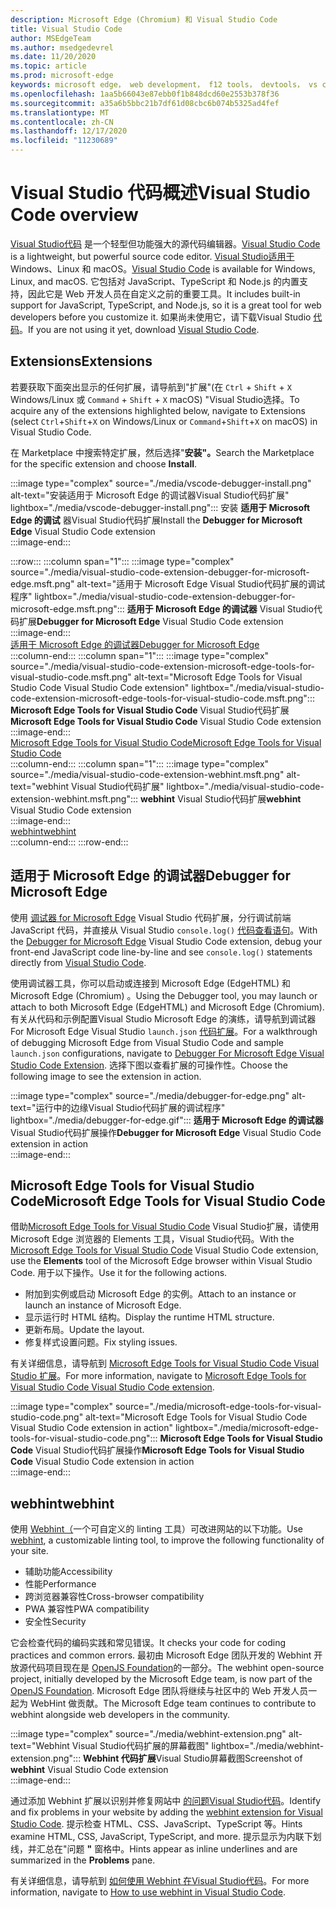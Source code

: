 ```yaml
---
description: Microsoft Edge (Chromium) 和 Visual Studio Code
title: Visual Studio Code
author: MSEdgeTeam
ms.author: msedgedevrel
ms.date: 11/20/2020
ms.topic: article
ms.prod: microsoft-edge
keywords: microsoft edge， web development， f12 tools， devtools， vs code， visual studio code， debugger， webhint
ms.openlocfilehash: 1aa5b66043e87ebb0f1b848dcd60e2553b378f36
ms.sourcegitcommit: a35a6b5bbc21b7df61d08cbc6b074b5325ad4fef
ms.translationtype: MT
ms.contentlocale: zh-CN
ms.lasthandoff: 12/17/2020
ms.locfileid: "11230689"
---
```

# <span data-ttu-id="6fe35-104">Visual Studio 代码概述</span><span class="sxs-lookup"><span data-stu-id="6fe35-104">Visual Studio Code overview</span></span>  

<span data-ttu-id="6fe35-105">[Visual Studio代码][VisualStudioCodeDocs] 是一个轻型但功能强大的源代码编辑器。</span><span class="sxs-lookup"><span data-stu-id="6fe35-105">[Visual Studio Code][VisualStudioCodeDocs] is a lightweight, but powerful source code editor.</span></span>  <span data-ttu-id="6fe35-106">[Visual Studio适用于][VisualStudioCodeDocs] Windows、Linux 和 macOS。</span><span class="sxs-lookup"><span data-stu-id="6fe35-106">[Visual Studio Code][VisualStudioCodeDocs] is available for Windows, Linux, and macOS.</span></span>  <span data-ttu-id="6fe35-107">它包括对 JavaScript、TypeScript 和 Node.js 的内置支持，因此它是 Web 开发人员在自定义之前的重要工具。</span><span class="sxs-lookup"><span data-stu-id="6fe35-107">It includes built-in support for JavaScript, TypeScript, and Node.js, so it is a great tool for web developers before you customize it.</span></span>  <span data-ttu-id="6fe35-108">如果尚未使用它，请下载Visual Studio [代码][VisualstudioCode]。</span><span class="sxs-lookup"><span data-stu-id="6fe35-108">If you are not using it yet, download [Visual Studio Code][VisualstudioCode].</span></span>  

## <span data-ttu-id="6fe35-109">Extensions</span><span class="sxs-lookup"><span data-stu-id="6fe35-109">Extensions</span></span>  

<!--todo: We want to put something like the tiles for extensions Visual Studio Code uses on this page https://code.visualstudio.com/Docs#top-extensions but I don't think this is a markdown page.  I think it's a web page.  I couldn't find anything in https://github.com/Microsoft/vscode-docs that looks like this page. In the meantime, here's what I've come up with: -->  

<span data-ttu-id="6fe35-110">若要获取下面突出显示的任何扩展，请导航到"扩展"\(在 `Ctrl` + `Shift` + `X` Windows/Linux 或 `Command` + `Shift` + `X` macOS\) "Visual Studio选择。</span><span class="sxs-lookup"><span data-stu-id="6fe35-110">To acquire any of the extensions highlighted below, navigate to Extensions \(select `Ctrl`+`Shift`+`X` on Windows/Linux or `Command`+`Shift`+`X` on macOS\) in Visual Studio Code.</span></span>  

<span data-ttu-id="6fe35-111">在 Marketplace 中搜索特定扩展，然后选择"**安装"。**</span><span class="sxs-lookup"><span data-stu-id="6fe35-111">Search the Marketplace for the specific extension and choose **Install**.</span></span>  

:::image type="complex" source="./media/vscode-debugger-install.png" alt-text="安装适用于 Microsoft Edge 的调试器Visual Studio代码扩展" lightbox="./media/vscode-debugger-install.png":::
   <span data-ttu-id="6fe35-113">安装 **适用于 Microsoft Edge 的调试** 器Visual Studio代码扩展</span><span class="sxs-lookup"><span data-stu-id="6fe35-113">Install the **Debugger for Microsoft Edge** Visual Studio Code extension</span></span>  
:::image-end:::  

:::row:::
   :::column span="1":::
      :::image type="complex" source="./media/visual-studio-code-extension-debugger-for-microsoft-edge.msft.png" alt-text="适用于 Microsoft Edge Visual Studio代码扩展的调试程序" lightbox="./media/visual-studio-code-extension-debugger-for-microsoft-edge.msft.png":::
         <span data-ttu-id="6fe35-115">**适用于 Microsoft Edge 的调试器** Visual Studio代码扩展</span><span class="sxs-lookup"><span data-stu-id="6fe35-115">**Debugger for Microsoft Edge** Visual Studio Code extension</span></span>  
      :::image-end:::  
      [<span data-ttu-id="6fe35-116">适用于 Microsoft Edge 的调试器</span><span class="sxs-lookup"><span data-stu-id="6fe35-116">Debugger for Microsoft Edge</span></span>](#debugger-for-microsoft-edge)  
   :::column-end:::
   :::column span="1":::
      :::image type="complex" source="./media/visual-studio-code-extension-microsoft-edge-tools-for-visual-studio-code.msft.png" alt-text="Microsoft Edge Tools for Visual Studio Code Visual Studio Code extension" lightbox="./media/visual-studio-code-extension-microsoft-edge-tools-for-visual-studio-code.msft.png":::
         <span data-ttu-id="6fe35-118">**Microsoft Edge Tools for Visual Studio Code** Visual Studio代码扩展</span><span class="sxs-lookup"><span data-stu-id="6fe35-118">**Microsoft Edge Tools for Visual Studio Code** Visual Studio Code extension</span></span>  
      :::image-end:::  
      [<span data-ttu-id="6fe35-119">Microsoft Edge Tools for Visual Studio Code</span><span class="sxs-lookup"><span data-stu-id="6fe35-119">Microsoft Edge Tools for Visual Studio Code</span></span>](#microsoft-edge-tools-for-visual-studio-code)  
   :::column-end:::
   :::column span="1":::
      :::image type="complex" source="./media/visual-studio-code-extension-webhint.msft.png" alt-text="webhint Visual Studio代码扩展" lightbox="./media/visual-studio-code-extension-webhint.msft.png":::
         <span data-ttu-id="6fe35-121">**webhint** Visual Studio代码扩展</span><span class="sxs-lookup"><span data-stu-id="6fe35-121">**webhint** Visual Studio Code extension</span></span>  
      :::image-end:::  
      [<span data-ttu-id="6fe35-122">webhint</span><span class="sxs-lookup"><span data-stu-id="6fe35-122">webhint</span></span>](#webhint)  
   :::column-end:::
:::row-end:::  

## <span data-ttu-id="6fe35-123">适用于 Microsoft Edge 的调试器</span><span class="sxs-lookup"><span data-stu-id="6fe35-123">Debugger for Microsoft Edge</span></span>  

<span data-ttu-id="6fe35-124">使用 [调试器 for Microsoft Edge][VisualstudioMarketplaceDebuggerMicrosoftEdge] Visual Studio 代码扩展，分行调试前端 JavaScript 代码，并直接从 Visual Studio `console.log()` [代码查看语句][VisualstudioCode]。</span><span class="sxs-lookup"><span data-stu-id="6fe35-124">With the [Debugger for Microsoft Edge][VisualstudioMarketplaceDebuggerMicrosoftEdge] Visual Studio Code extension, debug your front-end JavaScript code line-by-line and see `console.log()` statements directly from [Visual Studio Code][VisualstudioCode].</span></span>  
      
<span data-ttu-id="6fe35-125">使用调试器工具，你可以启动或连接到 Microsoft Edge \(EdgeHTML\) 和 Microsoft Edge \(Chromium\) 。</span><span class="sxs-lookup"><span data-stu-id="6fe35-125">Using the Debugger tool, you may launch or attach to both Microsoft Edge \(EdgeHTML\) and Microsoft Edge \(Chromium\).</span></span>  <span data-ttu-id="6fe35-126">有关从代码和示例配置Visual Studio Microsoft Edge 的演练，请导航到调试器 For Microsoft Edge Visual Studio `launch.json` [代码扩展][VisualStudioCodeDebuggerEdge]。</span><span class="sxs-lookup"><span data-stu-id="6fe35-126">For a walkthrough of debugging Microsoft Edge from Visual Studio Code and sample `launch.json` configurations, navigate to [Debugger For Microsoft Edge Visual Studio Code Extension][VisualStudioCodeDebuggerEdge].</span></span>  <span data-ttu-id="6fe35-127">选择下图以查看扩展的可操作性。</span><span class="sxs-lookup"><span data-stu-id="6fe35-127">Choose the following image to see the extension in action.</span></span>  

:::image type="complex" source="./media/debugger-for-edge.png" alt-text="运行中的边缘Visual Studio代码扩展的调试程序" lightbox="./media/debugger-for-edge.gif":::
   <span data-ttu-id="6fe35-129">**适用于 Microsoft Edge 的调试器** Visual Studio代码扩展操作</span><span class="sxs-lookup"><span data-stu-id="6fe35-129">**Debugger for Microsoft Edge** Visual Studio Code extension in action</span></span>  
:::image-end:::  

## <span data-ttu-id="6fe35-130">Microsoft Edge Tools for Visual Studio Code</span><span class="sxs-lookup"><span data-stu-id="6fe35-130">Microsoft Edge Tools for Visual Studio Code</span></span>

<span data-ttu-id="6fe35-131">借助[Microsoft Edge Tools for Visual Studio Code][VisualstudioMarketplaceMicrosoftEdgeToolsVisualStudioCode] Visual Studio扩展，请使用 Microsoft  Edge 浏览器的 Elements 工具，Visual Studio代码。</span><span class="sxs-lookup"><span data-stu-id="6fe35-131">With the [Microsoft Edge Tools for Visual Studio Code][VisualstudioMarketplaceMicrosoftEdgeToolsVisualStudioCode] Visual Studio Code extension, use the **Elements** tool of the Microsoft Edge browser within Visual Studio Code.</span></span>  <span data-ttu-id="6fe35-132">用于以下操作。</span><span class="sxs-lookup"><span data-stu-id="6fe35-132">Use it for the following actions.</span></span>  

*   <span data-ttu-id="6fe35-133">附加到实例或启动 Microsoft Edge 的实例。</span><span class="sxs-lookup"><span data-stu-id="6fe35-133">Attach to an instance or launch an instance of Microsoft Edge.</span></span>  
*   <span data-ttu-id="6fe35-134">显示运行时 HTML 结构。</span><span class="sxs-lookup"><span data-stu-id="6fe35-134">Display the runtime HTML structure.</span></span>  
*   <span data-ttu-id="6fe35-135">更新布局。</span><span class="sxs-lookup"><span data-stu-id="6fe35-135">Update the layout.</span></span>  
*   <span data-ttu-id="6fe35-136">修复样式设置问题。</span><span class="sxs-lookup"><span data-stu-id="6fe35-136">Fix styling issues.</span></span>  
    
<span data-ttu-id="6fe35-137">有关详细信息，请导航到 [Microsoft Edge Tools for Visual Studio Code Visual Studio 扩展][VisualStudioCodeMicrosoftEdgeDevtoolsExtension]。</span><span class="sxs-lookup"><span data-stu-id="6fe35-137">For more information, navigate to [Microsoft Edge Tools for Visual Studio Code Visual Studio Code extension][VisualStudioCodeMicrosoftEdgeDevtoolsExtension].</span></span>  <!--  Choose the following image to see the extension in action.  -->  
      
:::image type="complex" source="./media/microsoft-edge-tools-for-visual-studio-code.png" alt-text="Microsoft Edge Tools for Visual Studio Code Visual Studio Code extension in action" lightbox="./media/microsoft-edge-tools-for-visual-studio-code.png":::
   <span data-ttu-id="6fe35-139">**Microsoft Edge Tools for Visual Studio Code** Visual Studio代码扩展操作</span><span class="sxs-lookup"><span data-stu-id="6fe35-139">**Microsoft Edge Tools for Visual Studio Code** Visual Studio Code extension in action</span></span>  
:::image-end:::  

## <span data-ttu-id="6fe35-140">webhint</span><span class="sxs-lookup"><span data-stu-id="6fe35-140">webhint</span></span>  
      
<span data-ttu-id="6fe35-141">使用 [Webhint（][WebhintMain]一个可自定义的 linting 工具）可改进网站的以下功能。</span><span class="sxs-lookup"><span data-stu-id="6fe35-141">Use [webhint][WebhintMain], a customizable linting tool, to improve the following functionality of your site.</span></span>  

*   <span data-ttu-id="6fe35-142">辅助功能</span><span class="sxs-lookup"><span data-stu-id="6fe35-142">Accessibility</span></span>
*   <span data-ttu-id="6fe35-143">性能</span><span class="sxs-lookup"><span data-stu-id="6fe35-143">Performance</span></span>
*   <span data-ttu-id="6fe35-144">跨浏览器兼容性</span><span class="sxs-lookup"><span data-stu-id="6fe35-144">Cross-browser compatibility</span></span>
*   <span data-ttu-id="6fe35-145">PWA 兼容性</span><span class="sxs-lookup"><span data-stu-id="6fe35-145">PWA compatibility</span></span>
*   <span data-ttu-id="6fe35-146">安全性</span><span class="sxs-lookup"><span data-stu-id="6fe35-146">Security</span></span>

<span data-ttu-id="6fe35-147">它会检查代码的编码实践和常见错误。</span><span class="sxs-lookup"><span data-stu-id="6fe35-147">It checks your code for coding practices and common errors.</span></span> <span data-ttu-id="6fe35-148">最初由 Microsoft Edge 团队开发的 Webhint 开放源代码项目现在是 [OpenJS Foundation][OpenjsFoundation]的一部分。</span><span class="sxs-lookup"><span data-stu-id="6fe35-148">The webhint open-source project, initially developed by the Microsoft Edge team, is now part of the [OpenJS Foundation][OpenjsFoundation].</span></span>  <span data-ttu-id="6fe35-149">Microsoft Edge 团队将继续与社区中的 Web 开发人员一起为 WebHint 做贡献。</span><span class="sxs-lookup"><span data-stu-id="6fe35-149">The Microsoft Edge team continues to contribute to webhint alongside web developers in the community.</span></span>  <!--  Choose the following image to see the extension in action.  -->  
      
:::image type="complex" source="./media/webhint-extension.png" alt-text="Webhint Visual Studio代码扩展的屏幕截图" lightbox="./media/webhint-extension.png":::
   <span data-ttu-id="6fe35-151">**Webhint 代码扩展**Visual Studio屏幕截图</span><span class="sxs-lookup"><span data-stu-id="6fe35-151">Screenshot of **webhint** Visual Studio Code extension</span></span>  
:::image-end:::  
      
<span data-ttu-id="6fe35-152">通过添加 Webhint 扩展以识别并修复网站中 [的问题Visual Studio代码][VisualstudioMarketplaceWebhint]。</span><span class="sxs-lookup"><span data-stu-id="6fe35-152">Identify and fix problems in your website by adding the [webhint extension for Visual Studio Code][VisualstudioMarketplaceWebhint].</span></span>  <span data-ttu-id="6fe35-153">提示检查 HTML、CSS、JavaScript、TypeScript 等。</span><span class="sxs-lookup"><span data-stu-id="6fe35-153">Hints examine HTML, CSS, JavaScript, TypeScript, and more.</span></span>  <span data-ttu-id="6fe35-154">提示显示为内联下划线，并汇总在"问题 **"** 窗格中。</span><span class="sxs-lookup"><span data-stu-id="6fe35-154">Hints appear as inline underlines and are summarized in the **Problems** pane.</span></span>  
      
<span data-ttu-id="6fe35-155">有关详细信息，请导航到 [如何使用 Webhint 在Visual Studio代码][VisualStudioCodeWebhint]。</span><span class="sxs-lookup"><span data-stu-id="6fe35-155">For more information, navigate to [How to use webhint in Visual Studio Code][VisualStudioCodeWebhint].</span></span>  

<!--links -->  

[VisualStudioCodeDebuggerEdge]: ./debugger-for-edge.md "适用于 Microsoft Edge 的调试Visual Studio代码扩展 |Microsoft Docs"  
[VisualStudioCodeMicrosoftEdgeDevtoolsExtension]: ./microsoft-edge-devtools-extension.md "Microsoft Edge DevTools for Visual Studio Code extension |Microsoft Docs"  
[VisualStudioCodeWebhint]: ./webhint.md "Webhint Visual Studio代码扩展 |Microsoft Docs"  

[VisualstudioCode]: https://code.visualstudio.com "Visual Studio代码"  
[VisualStudioCodeDocs]: https://code.visualstudio.com/Docs "文档 |Visual Studio代码"   

[VisualstudioMarketplaceDebuggerMicrosoftEdge]: https://marketplace.visualstudio.com/items?itemName=msjsdiag.debugger-for-edge "适用于 Microsoft Edge 的调试器 |Visual Studio市场"  
[VisualstudioMarketplaceMicrosoftEdgeToolsVisualStudioCode]: https://marketplace.visualstudio.com/items?itemName=ms-edgedevtools.vscode-edge-devtools "Microsoft Edge Tools for Visual Studio Code |Visual Studio市场"  

[VisualstudioMarketplaceWebhint]: https://marketplace.visualstudio.com/items?itemName=webhint.vscode-webhint "webhint |Visual Studio市场"  

[WebhintMain]:  https://webhint.io "webhint"  
[OpenjsFoundation]:  https://openjsf.org "OpenJS Foundation"  
